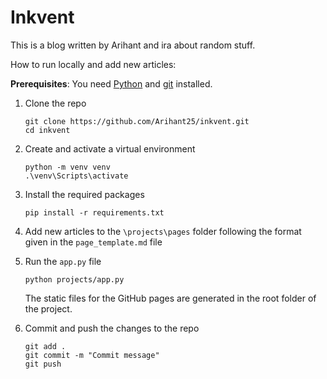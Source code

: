 # Inkvent

This is a blog written by Arihant and ira about random stuff.

How to run locally and add new articles:

**Prerequisites**: You need [Python](https://www.python.org/downloads/) and [git](https://git-scm.com/downloads) installed.

1. Clone the repo

    ```
    git clone https://github.com/Arihant25/inkvent.git
    cd inkvent
    ```
2. Create and activate a virtual environment

    ```
    python -m venv venv
    .\venv\Scripts\activate
2. Install the required packages

    `pip install -r requirements.txt`

4. Add new articles to the `\projects\pages` folder following the format given in the `page_template.md` file
5. Run the `app.py` file

    `python projects/app.py`

    The static files for the GitHub pages are generated in the root folder of the project.

6. Commit and push the changes to the repo

    ```
    git add .
    git commit -m "Commit message"
    git push
    ```